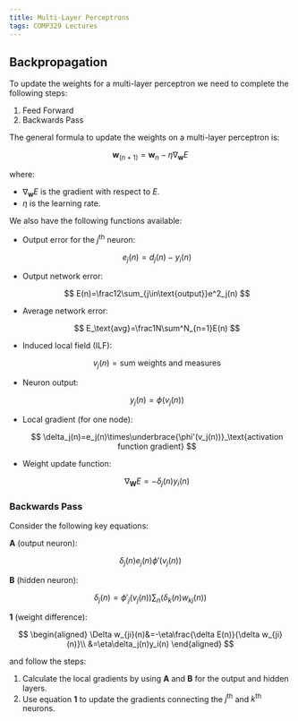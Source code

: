 ```yaml
---
title: Multi-Layer Perceptrons
tags: COMP329 Lectures
---
```

## Backpropagation
To update the weights for a multi-layer perceptron we need to complete the following steps:

1. Feed Forward
1. Backwards Pass

The general formula to update the weights on a multi-layer perceptron is:

$$
\mathbf w_{(n+1)}=\mathbf w_n-\eta\nabla_\mathbf wE
$$

where:

* $\nabla_\mathbf wE$ is the gradient with respect to $E$.
* $\eta$ is the learning rate.

We also have the following functions available:

* Output error for the $j^{\text{th}}$ neuron:
	
	$$
	e_j(n)=d_j(n)-y_i(n)
	$$
* Output network error:
	
	$$
	E(n)=\frac12\sum_{j\in\text{output}}e^2_j(n)
	$$
	
* Average network error:
	
	$$
	E_\text{avg}=\frac1N\sum^N_{n=1}E(n)
	$$
* Induced local field (ILF):
	
	$$
	v_j(n)=\text{sum weights and measures}
	$$
* Neuron output:
	
	$$
	y_j(n)=\phi(v_j(n))
	$$
* Local gradient (for one node):

	$$
	\delta_j(n)=e_j(n)\times\underbrace{\phi'(v_j(n))}_\text{activation function gradient}
	$$
* Weight update function:

	$$
	\nabla_\mathbf WE=-\delta_j(n)y_i(n)
	$$
	
### Backwards Pass
Consider the following key equations:

**A** (output neuron):

$$
\delta_j(n)e_j(n)\phi'(v_j(n))
$$

**B** (hidden neuron):

$$
\delta_j(n)=\phi'_j\left(v_j\left(n\right)\right)\sum_n\left(\delta_k(n)w_{kj}(n)\right)
$$

**1** (weight difference):

$$
\begin{aligned}
\Delta w_{ji}(n)&=-\eta\frac{\delta E(n)}{\delta w_{ji}(n)}\\
&=\eta\delta_j(n)y_i(n)
\end{aligned}
$$

and follow the steps:

1. Calculate the local gradients by using **A** and **B** for the output and hidden layers.
1. Use equation **1** to update the gradients connecting the $j^\text{th}$ and $k^\text{th}$ neurons.